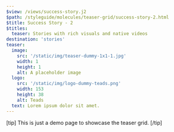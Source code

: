 ```yaml
---
$view: /views/success-story.j2
$path: /styleguide/molecules/teaser-grid/success-story-2.html
$title: Success Story - 2
$titles:
  teaser: Stories with rich visuals and native videos
destination: 'stories'
teaser:
  image:
    src: '/static/img/teaser-dummy-1x1-1.jpg'
    width: 1
    height: 1
    alt: A placeholder image
  logo:
    src: '/static/img/logo-dummy-teads.png'
    width: 153
    height: 38
    alt: Teads
  text: Lorem ipsum dolor sit amet.
---
```

[tip]
This is just a demo page to showcase the teaser grid.
[/tip]
